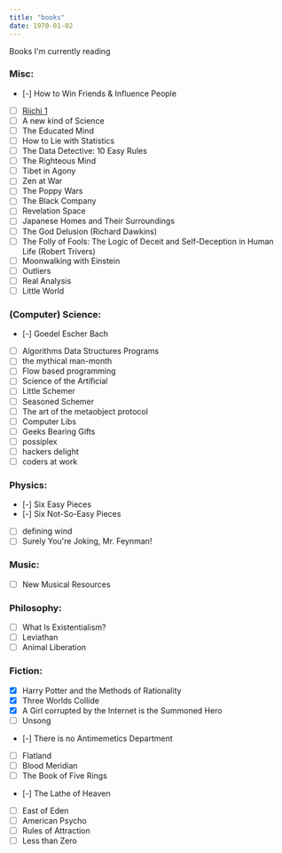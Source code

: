 ```yaml
---
title: "books"
date: 1970-01-02
---
```


Books I'm currently reading

### Misc:

- [-] How to Win Friends & Influence People
- [ ] [Riichi 1](https://github.com/dainachiba/RiichiBooks)
- [ ] A new kind of Science
- [ ] The Educated Mind
- [ ] How to Lie with Statistics
- [ ] The Data Detective: 10 Easy Rules
- [ ] The Righteous Mind
- [ ] Tibet in Agony
- [ ] Zen at War
- [ ] The Poppy Wars
- [ ] The Black Company
- [ ] Revelation Space
- [ ] Japanese Homes and Their Surroundings
- [ ] The God Delusion (Richard Dawkins)
- [ ] The Folly of Fools: The Logic of Deceit and Self-Deception in Human Life (Robert Trivers)
- [ ] Moonwalking with Einstein
- [ ] Outliers
- [ ] Real Analysis
- [ ] Little World

### (Computer) Science:

- [-] Goedel Escher Bach
- [ ] Algorithms Data Structures Programs
- [ ] the mythical man-month
- [ ] Flow based programming
- [ ] Science of the Artificial
- [ ] Little Schemer
- [ ] Seasoned Schemer
- [ ] The art of the metaobject protocol
- [ ] Computer Libs
- [ ] Geeks Bearing Gifts
- [ ] possiplex
- [ ] hackers delight
- [ ] coders at work

### Physics:

- [-] Six Easy Pieces
- [-] Six Not-So-Easy Pieces
- [ ] defining wind
- [ ] Surely You're Joking, Mr. Feynman!

### Music:

- [ ] New Musical Resources

### Philosophy:

- [ ] What Is Existentialism?
- [ ] Leviathan
- [ ] Animal Liberation

### Fiction:

- [x] Harry Potter and the Methods of Rationality
- [x] Three Worlds Collide
- [x] A Girl corrupted by the Internet is the Summoned Hero
- [ ] Unsong
- [-] There is no Antimemetics Department
- [ ] Flatland
- [ ] Blood Meridian
- [ ] The Book of Five Rings
- [-] The Lathe of Heaven
- [ ] East of Eden
- [ ] American Psycho
- [ ] Rules of Attraction
- [ ] Less than Zero
